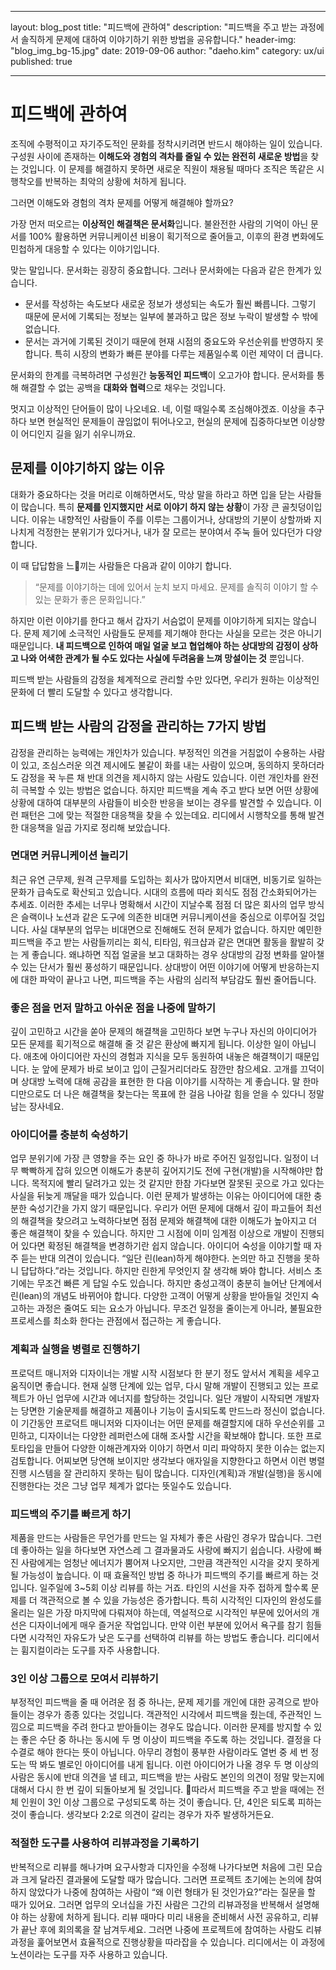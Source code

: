 - - - -
layout: blog_post
title: "피드백에 관하여"
description: "피드백을 주고 받는 과정에서 솔직하게 문제에 대하여 이야기하기 위한 방법을 공유합니다."
header-img: "blog_img_bg-15.jpg"
date: 2019-09-06
author: "daeho.kim"
category: ux/ui
published: true
- - - -
# 피드백에 관하여
조직에 수평적이고 자기주도적인 문화를 정착시키려면 반드시 해야하는 일이 있습니다. 구성원 사이에 존재하는 **이해도와 경험의 격차를 줄일 수 있는 완전히 새로운 방법**을 찾는 것입니다. 이 문제를 해결하지 못하면 새로운 직원이 채용될 때마다 조직은 똑같은 시행착오를 반복하는 최악의 상황에 처하게 됩니다.

그러면 이해도와 경험의 격차 문제를 어떻게 해결해야 할까요?

가장 먼저 떠오르는 **이상적인 해결책은 문서화**입니다. 불완전한 사람의 기억이 아닌 문서를 100% 활용하면 커뮤니케이션 비용이 획기적으로 줄어들고, 이후의 환경 변화에도 민첩하게 대응할 수 있다는 이야기입니다.

맞는 말입니다. 문서화는 굉장히 중요합니다.
그러나 문서화에는 다음과 같은 한계가 있습니다.

* 문서를 작성하는 속도보다 새로운 정보가 생성되는 속도가 훨씬 빠릅니다. 그렇기 때문에 문서에 기록되는 정보는 일부에 불과하고 많은 정보 누락이 발생할 수 밖에 없습니다.
* 문서는 과거에 기록된 것이기 때문에 현재 시점의 중요도와 우선순위를 반영하지 못합니다. 특히 시장의 변화가 빠른 분야를 다루는 제품일수록 이런 제약이 더 큽니다.

문서화의 한계를 극복하려면 구성원간 **능동적인 피드백**이 오고가야 합니다. 문서화를 통해 해결할 수 없는 공백을 **대화와 협력**으로 채우는 것입니다.

멋지고 이상적인 단어들이 많이 나오네요. 
네, 이럴 때일수록 조심해야겠죠.
이상을 추구하다 보면 현실적인 문제들이 끊임없이 튀어나오고, 현실의 문제에 집중하다보면 이상향이 어디인지 길을 잃기 쉬우니까요.

## 문제를 이야기하지 않는 이유
대화가 중요하다는 것을 머리로 이해하면서도, 막상 말을 하라고 하면 입을 닫는 사람들이 많습니다. 특히 **문제를 인지했지만 서로 이야기 하지 않는 상황**이 가장 큰 골칫덩이입니다.
이유는 내향적인 사람들이 주를 이루는 그룹이거나, 상대방의 기분이 상할까봐 지나치게 걱정한는 분위기가 있다거나, 내가 잘 모르는 분야여서 주눅 들어 있다던가 다양합니다.
	
이 때 답답함을 느끼는 사람들은 다음과 같이 이야기 합니다. 

> “문제를 이야기하는 데에 있어서 눈치 보지 마세요. 문제를 솔직히 이야기 할 수 있는 문화가 좋은 문화입니다.”   

하지만 이런 이야기를 한다고 해서 갑자기 서슴없이 문제를 이야기하게 되지는 않습니다. 문제 제기에 소극적인 사람들도 문제를 제기해야 한다는 사실을 모르는 것은 아니기 때문입니다. **내 피드백으로 인하여 매일 얼굴 보고 협업해야 하는 상대방의 감정이 상하고 나와 어색한 관계가 될 수도 있다는 사실에 두려움을 느껴 망설이는 것** 뿐입니다.

피드백 받는 사람들의 감정을 체계적으로 관리할 수만 있다면, 우리가 원하는 이상적인 문화에 더 빨리 도달할 수 있다고 생각합니다.

## 피드백 받는 사람의 감정을 관리하는 7가지 방법
감정을 관리하는 능력에는 개인차가 있습니다. 부정적인 의견을 거침없이 수용하는 사람이 있고, 조심스러운 의견 제시에도 불같이 화를 내는 사람이 있으며, 동의하지 못하더라도 감정을 꾹 누른 채 반대 의견을 제시하지 않는 사람도 있습니다. 이런 개인차를 완전히 극복할 수 있는 방법은 없습니다. 
하지만 피드백을 계속 주고 받다 보면 어떤 상황에 상황에 대하여 대부분의 사람들이 비슷한 반응을 보이는 경우를 발견할 수 있습니다. 이런 패턴은 그에 맞는 적절한 대응책을 찾을 수 있는데요. 리디에서 시행착오를 통해 발견한 대응책을 일곱 가지로 정리해 보았습니다.

### 면대면 커뮤니케이션 늘리기
최근 유연 근무제, 원격 근무제를 도입하는 회사가 많아지면서 비대면, 비동기로 일하는 문화가 급속도로 확산되고 있습니다. 시대의 흐름에 따라 회식도 점점 간소화되어가는 추세죠. 이러한 추세는 너무나 명확해서 시간이 지날수록 점점 더 많은 회사의 업무 방식은 슬랙이나 노션과 같은 도구에 의존한 비대면 커뮤니케이션을 중심으로 이루어질 것입니다.
사실 대부분의 업무는 비대면으로 진해해도 전혀 문제가 없습니다. 하지만 예민한 피드백을 주고 받는 사람들끼리는 회식, 티타임, 워크샵과 같은 면대면 활동을 활발히 갖는 게 좋습니다. 왜냐하면 직접 얼굴을 보고 대화하는 경우 상대방의 감정 변화를 알아챌 수 있는 단서가 훨씬 풍성하기 때문입니다. 상대방이 어떤 이야기에 어떻게 반응하는지에 대한 파악이 끝나고 나면, 피드백을 주는 사람의 심리적 부담감도 훨씬 줄어듭니다.

### 좋은 점을 먼저 말하고 아쉬운 점을 나중에 말하기
깊이 고민하고 시간을 쏟아 문제의 해결책을 고민하다 보면 누구나 자신의 아이디어가 모든 문제를 획기적으로 해결해 줄 것 같은 환상에 빠지게 됩니다. 이상한 일이 아닙니다. 애초에 아이디어란 자신의 경험과 지식을 모두 동원하여 내놓은 해결책이기 때문입니다. 
눈 앞에 문제가 바로 보이고 입이 근질거리더라도 잠깐만 참으세요. 고개를 끄덕이며 상대방 노력에 대해 공감을 표현한 한 다음 이야기를 시작하는 게 좋습니다. 말 한마디만으로도 더 나은 해결책을 찾는다는 목표에 한 걸음 나아갈 힘을 얻을 수 있다니 정말 남는 장사네요.

### 아이디어를 충분히 숙성하기
업무 분위기에 가장 큰 영향을 주는 요인 중 하나가 바로 주어진 일정입니다. 일정이 너무 빡빡하게 잡혀 있으면 이해도가 충분히 깊어지기도 전에 구현(개발)을 시작해야만 합니다. 목적지에 빨리 달려가고 있는 것 같지만 한참 가다보면 잘못된 곳으로 가고 있다는 사실을 뒤늦게 깨달을 때가 있습니다.
이런 문제가 발생하는 이유는 아이디어에 대한 충분한 숙성기간을 가지 않기 때문입니다. 우리가 어떤 문제에 대해서 깊이 파고들어 최선의 해결책을 찾으려고 노력하다보면 점점 문제와 해결책에 대한 이해도가 높아지고 더 좋은 해결책이 찾을 수 있습니다. 하지만 그 시점에 이미 임계점 이상으로 개발이 진행되어 있다면 확정된 해결책을 변경하기란 쉽지 않습니다.
아이디어 숙성을 이야기할 때 자주 듣는 반대 의견이 있습니다. “일단 린(lean)하게 해야한다. 논의만 하고 진행을 못하니 답답하다.”라는 것입니다. 하지만 린한게 무엇인지 잘 생각해 봐야 합니다. 서비스 초기에는 무조건 빠른 게 답일 수도 있습니다. 하지만 충성고객이 충분히 늘어난 단계에서 린(lean)의 개념도 바뀌어야 합니다. 다양한 고객이 어떻게 상황을 받아들일 것인지 숙고하는 과정은 줄여도 되는 요소가 아닙니다. 무조건 일정을 줄이는게 아니라, 불필요한 프로세스를 최소화 한다는 관점에서 접근하는 게 좋습니다.

### 계획과 실행을 병렬로 진행하기
프로덕트 매니저와 디자이너는 개발 시작 시점보다 한 분기 정도 앞서서 계획을 세우고 움직이면 좋습니다. 현재 실행 단계에 있는 업무, 다시 말해 개발이 진행되고 있는 프로젝트가 아닌 업무에 시간과 에너지를 할당하는 것입니다. 
일단 개발이 시작되면 개발자는 당면한 기술문제를 해결하고 제품이나 기능이 출시되도록 만드느라 정신이 없습니다. 이 기간동안 프로덕트 매니저와 디자이너는 어떤 문제를 해결할지에 대하 우선순위를 고민하고, 디자이너는 다양한 레퍼런스에 대해 조사할 시간을 확보해야 합니다. 또한 프로토타입을 만들어 다양한 이해관계자와 이야기 하면서 미리 파악하지 못한 이슈는 없는지 검토합니다.
어찌보면 당연해 보이지만 생각보다 애자일을 지향한다고 하면서 이런 병렬 진행 시스템을 잘 관리하지 못하는 팀이 많습니다. 디자인(계획)과 개발(실행)을 동시에 진행한다는 것은 그냥 업무 체계가 없다는 뜻일수도 있습니다.

### 피드백의 주기를 빠르게 하기
제품을 만드는 사람들은 무언가를 만드는 일 자체가 좋은 사람인 경우가 많습니다. 그런데 좋아하는 일을 하다보면 자연스레 그 결과물과도 사랑에 빠지기 쉽습니다. 사랑에 빠진 사람에게는 엄청난 에너지가 뿜어져 나오지만, 그만큼 객관적인 시각을 갖지 못하게 될 가능성이 높습니다.
이 때 효율적인 방법 중 하나가 피드백의 주기를 빠르게 하는 것입니다. 일주일에 3~5회 이상 리뷰를 하는 거죠. 타인의 시선을 자주 접하게 할수록 문제를 더 객관적으로 볼 수 있을 가능성은 증가합니다. 
특히 시각적인 디자인의 완성도를 올리는 일은 가장 마지막에 다뤄져야 하는데, 역설적으로 시각적인 부문에 있어서의 개선은 디자이너에게 매우 즐거운 작업입니다. 만약 이런 부분에 있어서 욕구를 참기 힘들다면 시각적인 자유도가 낮은 도구를 선택하여 리뷰를 하는 방법도 좋습니다. 리디에서는 휨지컬이라는 도구를 자주 사용합니다.

### 3인 이상 그룹으로 모여서 리뷰하기
부정적인 피드백을 줄 때 어려운 점 중 하나는, 문제 제기를 개인에 대한 공격으로 받아들이는 경우가 종종 있다는 것입니다. 객관적인 시각에서 피드백을 줬는데, 주관적인 느낌으로 피드백을 주려 한다고 받아들이는 경우도 많습니다.
이러한 문제를 방지할 수 있는 좋은 수단 중 하나는 동시에 두 명 이상이 피드백을 주도록 하는 것입니다. 결정을 다수결로 해야 한다는 뜻이 아닙니다. 아무리 경험이 풍부한 사람이라도 열번 중 세 번 정도는 딱 봐도 별로인 아이디어를 내게 됩니다. 이런 아이디어가 나올 경우 두 명 이상의 사람은 동시에 반대 의견을 낼 테고, 피드백을 받는 사람도 본인의 의견이 정말 맞는지에 대해서 다시 한 번 깊이 되돌아보게 될 것입니다. 
따라서 피드백을 주고 받을 때에는 전체 인원이 3인 이상 그룹으로 구성되도록 하는 것이 좋습니다. 단, 4인은 되도록 피하는 것이 좋습니다. 생각보다 2:2로 의견이 갈리는 경우가 자주 발생하거든요.

### 적절한 도구를 사용하여 리뷰과정을 기록하기
반복적으로 리뷰를 해나가며 요구사항과 디자인을 수정해 나가다보면 처음에 그린 모습과 크게 달라진 결과물에 도달할 때가 많습니다. 그러면 프로젝트 초기에는 논의에 참여하지 않았다가 나중에 참여하는 사람이 “왜 이런 형태가 된 것인가요?”라는 질문을 할 때가 있어요.  그러면 업무의 오너십을 가진 사람은 그간의 리뷰과정을 반복해서 설명해야 하는 상황에 처하게 됩니다. 
리뷰 때마다 미리 내용을 준비해서 사전 공유하고, 리뷰가 끝난 후에 회의록을 잘 남겨두세요. 그러면 나중에 프로젝트에 참여하는 사람도 리뷰 과정을 훑어보면서 효율적으로 진행상황을 따라잡을 수 있습니다. 리디에서는 이 과정에 노션이라는 도구를 자주 사용하고 있습니다.